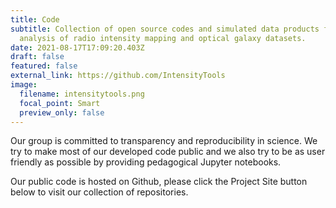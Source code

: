 ```yaml
---
title: Code
subtitle: Collection of open source codes and simulated data products for the
  analysis of radio intensity mapping and optical galaxy datasets.
date: 2021-08-17T17:09:20.403Z
draft: false
featured: false
external_link: https://github.com/IntensityTools
image:
  filename: intensitytools.png
  focal_point: Smart
  preview_only: false
---
```

Our group is committed to transparency and reproducibility in science. We try to make most of our developed code public and we also try to be as user friendly as possible by providing pedagogical Jupyter notebooks. 



Our public code is hosted on Github, please click the Project Site button below to visit our collection of repositories.